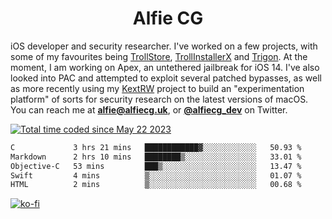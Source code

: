 <h1 align="center">Alfie CG</h1>

iOS developer and security researcher. I've worked on a few projects, with some of my favourites being [TrollStore](https://github.com/opa334/TrollStore), [TrollInstallerX](https://github.com/alfiecg24/TrollInstallerX) and [Trigon](https://github.com/alfiecg24/Trigon). At the moment, I am working on Apex, an untethered jailbreak for iOS 14. I've also looked into PAC and attempted to exploit several patched bypasses, as well as more recently using my [KextRW](https://github.com/alfiecg24/KextRW) project to build an "experimentation platform" of sorts for security research on the latest versions of macOS. You can reach me at **alfie@alfiecg.uk**, or **[@alfiecg_dev](https://twitter.com/alfiecg_dev)** on Twitter.

<a href="https://wakatime.com/@61592169-b9cf-4af8-b6fa-8ac7d4369b01"><img src="https://wakatime.com/badge/user/61592169-b9cf-4af8-b6fa-8ac7d4369b01.svg" alt="Total time coded since May 22 2023" /></a>
<!---
<img align="center" src="/github-metrics.svg" alt="Metrics" width="500">
-->

 <!--[![GitHub Streak](https://streak-stats.demolab.com/?user=alfiecg24)](https://git.io/streak-stats)-->

<!--START_SECTION:waka-->

```txt
C             3 hrs 21 mins   ████████████▓░░░░░░░░░░░░   50.93 %
Markdown      2 hrs 10 mins   ████████▒░░░░░░░░░░░░░░░░   33.01 %
Objective-C   53 mins         ███▒░░░░░░░░░░░░░░░░░░░░░   13.47 %
Swift         4 mins          ▒░░░░░░░░░░░░░░░░░░░░░░░░   01.07 %
HTML          2 mins          ▒░░░░░░░░░░░░░░░░░░░░░░░░   00.68 %
```

<!--END_SECTION:waka-->

[![ko-fi](https://ko-fi.com/img/githubbutton_sm.svg)](https://ko-fi.com/M4M5R3BHU)

